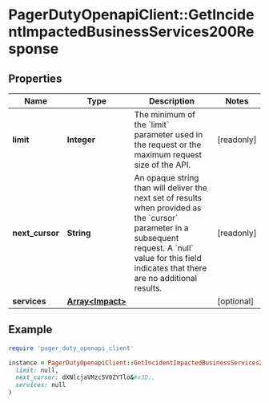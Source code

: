 # PagerDutyOpenapiClient::GetIncidentImpactedBusinessServices200Response

## Properties

| Name | Type | Description | Notes |
| ---- | ---- | ----------- | ----- |
| **limit** | **Integer** | The minimum of the &#x60;limit&#x60; parameter used in the request or the maximum request size of the API. | [readonly] |
| **next_cursor** | **String** | An opaque string than will deliver the next set of results when provided as the &#x60;cursor&#x60; parameter in a subsequent request.  A &#x60;null&#x60; value for this field indicates that there are no additional results.  | [readonly] |
| **services** | [**Array&lt;Impact&gt;**](Impact.md) |  | [optional] |

## Example

```ruby
require 'pager_duty_openapi_client'

instance = PagerDutyOpenapiClient::GetIncidentImpactedBusinessServices200Response.new(
  limit: null,
  next_cursor: dXNlcjaVMzc5V0ZYTlo&#x3D;,
  services: null
)
```

